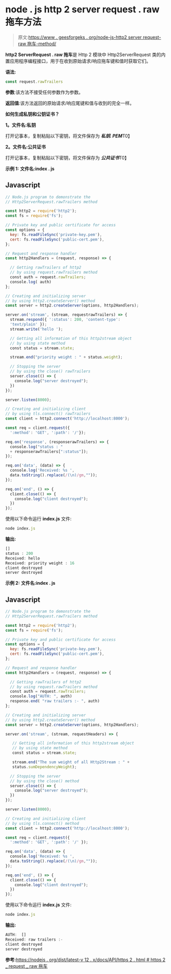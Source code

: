 # node . js http 2 server request . raw 拖车方法

> 原文:[https://www . geesforgeks . org/node-js-http2 server request-raw 拖车-method/](https://www.geeksforgeeks.org/node-js-http2serverrequest-rawtrailers-method/)

**http2 ServerRequest . raw 拖车**是 Http 2 模块中 Http2ServerRequest 类的内置应用程序编程接口，用于在收到原始请求/响应拖车键和值时获取它们。

**语法:**

```js
const request.rawTrailers

```

**参数**:该方法不接受任何参数作为参数。

**返回值**:该方法返回的原始请求/响应尾键和值与收到的完全一样。

**如何生成私钥和公钥证书？**

**1。文件名:私钥**

打开记事本，复制粘贴以下密钥，将文件保存为 ***私钥. PEM***T0】

**2。文件名:公共证书**

打开记事本，复制粘贴以下密钥，将文件保存为 ***公共证书***T0】

**示例 1:** **文件名:index . js**

## Javascript

```js
// Node.js program to demonstrate the
// Http2ServerRequest.rawTrailers method

const http2 = require('http2');
const fs = require('fs');

// Private key and public certificate for access
const options = {
  key: fs.readFileSync('private-key.pem'),
  cert: fs.readFileSync('public-cert.pem'),
};

// Request and response handler
const http2Handlers = (request, response) => {

  // Getting rawTrailers of http2 
  // by using request.rawTrailers method
  const auth = request.rawTrailers;
  console.log( auth)
};

// Creating and initializing server
// by using http2.createServer() method
const server = http2.createServer(options, http2Handlers);

server.on('stream', (stream, requestrawTrailers) => {
  stream.respond({ ':status': 200, 'content-type': 
  'text/plain' });
  stream.write('hello ');

  // Getting all information of this http2stream object
  // by using state method
  const status = stream.state;

  stream.end("priority weight : " + status.weight);

  // Stopping the server
  // by using the close() rawTrailers
  server.close(() => {
    console.log("server destroyed");
  })
});

server.listen(8000);

// Creating and initializing client
// by using tls.connect() rawTrailers
const client = http2.connect('http://localhost:8000');

const req = client.request({ 
  ':method': 'GET', ':path': '/'});

req.on('response', (responserawTrailers) => {
  console.log("status : " 
  + responserawTrailers[":status"]);
});

req.on('data', (data) => {
  console.log('Received: %s ',
  data.toString().replace(/(\n)/gm,""));
});

req.on('end', () => {
  client.close(() => {
    console.log("client destroyed");
  })
});
```

使用以下命令运行 **index.js** 文件:

```js
node index.js

```

**输出:**

```js
[]
status : 200
Received: hello
Received: priority weight : 16
client destroyed
server destroyed

```

**示例 2:** **文件名:index . js**

## Javascript

```js
// Node.js program to demonstrate the
// Http2ServerRequest.rawTrailers method

const http2 = require('http2');
const fs = require('fs');

// Private key and public certificate for access
const options = {
  key: fs.readFileSync('private-key.pem'),
  cert: fs.readFileSync('public-cert.pem'),
};

// Request and response handler
const http2Handlers = (request, response) => {

  // Getting rawTrailers of http2 
  // by using request.rawTrailers method
  const auth = request.rawTrailers;
  console.log("AUTH: ", auth)
  response.end( "raw trailers :- ", auth)
};

// Creating and initializing server
// by using http2.createServer() method
const server = http2.createServer(options, http2Handlers);

server.on('stream', (stream, requestHeaders) => {

   // Getting all information of this http2stream object
   // by using state method
   const status = stream.state;

   stream.end("The sum weight of all Http2Stream : " + 
   status.sumDependencyWeight);

  // Stopping the server
  // by using the close() method
  server.close(() => {
    console.log("server destroyed");
  })
});

server.listen(8000);

// Creating and initializing client
// by using tls.connect() method
const client = http2.connect('http://localhost:8000');

const req = client.request({ 
  ':method': 'GET', ':path': '/' });

req.on('data', (data) => {
  console.log('Received: %s ',
  data.toString().replace(/(\n)/gm,""));
});

req.on('end', () => {
  client.close(() => {
    console.log("client destroyed");
  })
});
```

使用以下命令运行 **index.js** 文件:

```js
node index.js

```

**输出:**

```js
AUTH:  []
Received: raw trailers :-  
client destroyed
server destroyed

```

**参考:**[https://nodejs . org/dist/latest-v 12 . x/docs/API/https 2 . html # https 2 _ request _ raw 拖车](https://nodejs.org/dist/latest-v12.x/docs/api/http2.html#http2_request_rawtrailers)